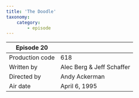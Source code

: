 ```yaml
---
title: 'The Doodle'
taxonomy:
    category:
        - episode
---
```


| Episode 20 | |
|-----------------|--------------------------------|
| Production code | 618                            |
| Written by      | Alec Berg & Jeff Schaffer |
| Directed by     | Andy Ackerman                   |
| Air date        | April 6, 1995                   |
